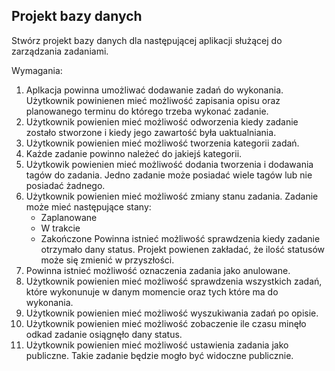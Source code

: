 ## Projekt bazy danych
 
 Stwórz projekt bazy danych dla następującej aplikacji służącej do zarządzania zadaniami.
 
 Wymagania:
 
   1. Aplkacja powinna umożliwać dodawanie zadań do wykonania. 
      Użytkownik powinienen mieć możliwość zapisania opisu oraz planowanego terminu do którego trzeba wykonać zadanie. 
   2. Użytkownik powienien mieć możliwość odworzenia kiedy zadanie zostało stworzone 
      i kiedy jego zawartość była uaktualniania.
   3. Użytkownik powienien mieć możliwość tworzenia kategorii zadań.
   4. Każde zadanie powinno należeć do jakiejś kategorii.
   5. Użytkowik powienien mieć możliwość dodania tworzenia i dodawania tagów do zadania.
      Jedno zadanie może posiadać wiele tagów lub nie posiadać żadnego.
   6. Użytkownik powienien mieć możliwość zmiany stanu zadania. Zadanie może mieć następujące stany:
       * Zaplanowane
       * W trakcie
       * Zakończone
      Powinna istnieć możliwość sprawdzenia kiedy zadanie otrzymało dany status. 
      Projekt powienen zakładać, że ilość statusów może się zmienić w przyszłości.
   7. Powinna istnieć możliwość oznaczenia zadania jako anulowane.
   8. Użytkownik powienien mieć możliwość sprawdzenia wszystkich zadań, które wykonunuje w danym momencie
      oraz tych które ma do wykonania.   
   9. Użytkownik powienien mieć możliwość wyszukiwania zadań po opisie.     
  10. Użytkownik powienien mieć możliwość zobaczenie ile czasu minęło odkad zadanie osiągnęło dany status.
  11. Użytkownik powienien mieć możliwość ustawienia zadania jako publiczne. Takie zadanie będzie mogło być widoczne publicznie.
